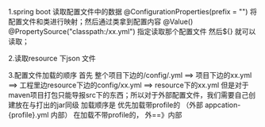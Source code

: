 1.spring boot 读取配置文件中的数据
@ConfigurationProperties(prefix = "") 将配置文件和类进行映射；然后通过类拿到配置内容
@Value()  
@PropertySource("classpath:/xx.yml") 指定读取那个配置文件    然后${} 就可以读取；

2.读取resource 下json 文件


3.配置文件加载的顺序
首先  整个项目下边的/config/.yml ==> 项目下边的xx.yml
      ==> 工程里边resource下边的config/xx.yml ==> resource下的xx.yml
但是对于maven项目打包只能导报src下的东西；所以对于外部配置文件，我们需要自己创建放在与打出的jar同级
加载顺序是  优先加载带profile的 （外部 appcation-{profile}.yml 内部）
           在加载不带profile的， 外==》内部   
